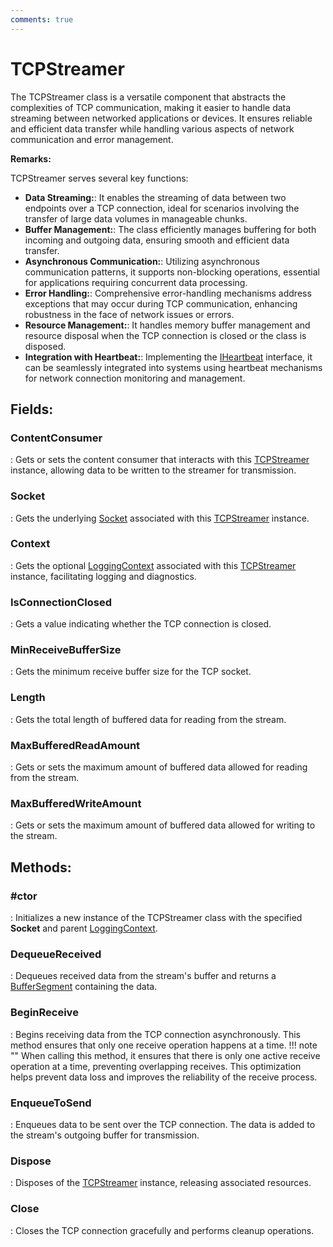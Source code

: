 ```yaml
---
comments: true
---
```

# TCPStreamer

The TCPStreamer class is a versatile component that abstracts the complexities of TCP communication, making it easier to handle data streaming between networked applications or devices. It ensures reliable and efficient data transfer while handling various aspects of network communication and error management. 

**Remarks:**

TCPStreamer serves several key functions: 

- **Data Streaming:**: It enables the streaming of data between two endpoints over a TCP connection, ideal for scenarios involving the transfer of large data volumes in manageable chunks. 
- **Buffer Management:**: The class efficiently manages buffering for both incoming and outgoing data, ensuring smooth and efficient data transfer. 
- **Asynchronous Communication:**: Utilizing asynchronous communication patterns, it supports non-blocking operations, essential for applications requiring concurrent data processing. 
- **Error Handling:**: Comprehensive error-handling mechanisms address exceptions that may occur during TCP communication, enhancing robustness in the face of network issues or errors. 
- **Resource Management:**: It handles memory buffer management and resource disposal when the TCP connection is closed or the class is disposed. 
- **Integration with Heartbeat:**: Implementing the [IHeartbeat](../Extensions/IHeartbeat.md) interface, it can be seamlessly integrated into systems using heartbeat mechanisms for network connection monitoring and management. 



## **Fields**:
### **ContentConsumer**
: Gets or sets the content consumer that interacts with this [TCPStreamer](../Tcp/TCPStreamer.md) instance, allowing data to be written to the streamer for transmission. 
### **Socket**
: Gets the underlying [Socket](../Tcp/TCPStreamer.md#socket) associated with this [TCPStreamer](../Tcp/TCPStreamer.md) instance. 
### **Context**
: Gets the optional [LoggingContext](../Logger/LoggingContext.md) associated with this [TCPStreamer](../Tcp/TCPStreamer.md) instance, facilitating logging and diagnostics. 
### **IsConnectionClosed**
: Gets a value indicating whether the TCP connection is closed. 
### **MinReceiveBufferSize**
: Gets the minimum receive buffer size for the TCP socket. 
### **Length**
: Gets the total length of buffered data for reading from the stream. 
### **MaxBufferedReadAmount**
: Gets or sets the maximum amount of buffered data allowed for reading from the stream. 
### **MaxBufferedWriteAmount**
: Gets or sets the maximum amount of buffered data allowed for writing to the stream. 
## **Methods**:

### **#ctor**
: Initializes a new instance of the TCPStreamer class with the specified **Socket** and parent [LoggingContext](../Logger/LoggingContext.md). 

### **DequeueReceived**
: Dequeues received data from the stream's buffer and returns a [BufferSegment](../Memory/BufferSegment.md) containing the data. 

### **BeginReceive**
: Begins receiving data from the TCP connection asynchronously. This method ensures that only one receive operation happens at a time. 
	!!! note ""
		When calling this method, it ensures that there is only one active receive operation at a time, preventing overlapping receives. This optimization helps prevent data loss and improves the reliability of the receive process. 


### **EnqueueToSend**
: Enqueues data to be sent over the TCP connection. The data is added to the stream's outgoing buffer for transmission. 

### **Dispose**
: Disposes of the [TCPStreamer](../Tcp/TCPStreamer.md) instance, releasing associated resources. 

### **Close**
: Closes the TCP connection gracefully and performs cleanup operations. 